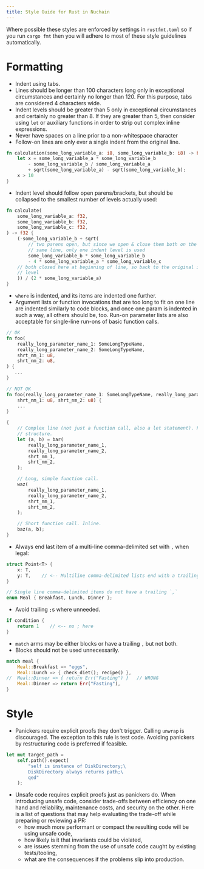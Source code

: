 ```yaml
---
title: Style Guide for Rust in Nuchain
---
```


Where possible these styles are enforced by settings in `rustfmt.toml` so if you run `cargo fmt` 
then you will adhere to most of these style guidelines automatically.

# Formatting

-   Indent using tabs.
-   Lines should be longer than 100 characters long only in exceptional circumstances and certainly
    no longer than 120. For this purpose, tabs are considered 4 characters wide.
-   Indent levels should be greater than 5 only in exceptional circumstances and certainly no
    greater than 8. If they are greater than 5, then consider using `let` or auxiliary functions in
    order to strip out complex inline expressions.
-   Never have spaces on a line prior to a non-whitespace character
-   Follow-on lines are only ever a single indent from the original line.

```rust
fn calculation(some_long_variable_a: i8, some_long_variable_b: i8) -> bool {
	let x = some_long_variable_a * some_long_variable_b
		- some_long_variable_b / some_long_variable_a
		+ sqrt(some_long_variable_a) - sqrt(some_long_variable_b);
	x > 10
}
```

-   Indent level should follow open parens/brackets, but should be collapsed to the smallest number
    of levels actually used:

```rust
fn calculate(
	some_long_variable_a: f32,
	some_long_variable_b: f32,
	some_long_variable_c: f32,
) -> f32 {
	(-some_long_variable_b + sqrt(
		// two parens open, but since we open & close them both on the
		// same line, only one indent level is used
		some_long_variable_b * some_long_variable_b
		- 4 * some_long_variable_a * some_long_variable_c
	// both closed here at beginning of line, so back to the original indent
	// level
	)) / (2 * some_long_variable_a)
}
```

-   `where` is indented, and its items are indented one further.
-   Argument lists or function invocations that are too long to fit on one line are indented
    similarly to code blocks, and once one param is indented in such a way, all others should be,
    too. Run-on parameter lists are also acceptable for single-line run-ons of basic function calls.

```rust
// OK
fn foo(
	really_long_parameter_name_1: SomeLongTypeName,
	really_long_parameter_name_2: SomeLongTypeName,
	shrt_nm_1: u8,
	shrt_nm_2: u8,
) {
   ...
}

// NOT OK
fn foo(really_long_parameter_name_1: SomeLongTypeName, really_long_parameter_name_2: SomeLongTypeName,
	shrt_nm_1: u8, shrt_nm_2: u8) {
	...
}
```

```rust
{
	// Complex line (not just a function call, also a let statement). Full
	// structure.
	let (a, b) = bar(
		really_long_parameter_name_1,
		really_long_parameter_name_2,
		shrt_nm_1,
		shrt_nm_2,
	);

	// Long, simple function call.
	waz(
		really_long_parameter_name_1,
		really_long_parameter_name_2,
		shrt_nm_1,
		shrt_nm_2,
	);

	// Short function call. Inline.
	baz(a, b);
}
```

-   Always end last item of a multi-line comma-delimited set with `,` when legal:

```rust
struct Point<T> {
	x: T,
	y: T,    // <-- Multiline comma-delimited lists end with a trailing ,
}

// Single line comma-delimited items do not have a trailing `,`
enum Meal { Breakfast, Lunch, Dinner };
```

-   Avoid trailing `;`s where unneeded.

```rust
if condition {
	return 1    // <-- no ; here
}
```

-   `match` arms may be either blocks or have a trailing `,` but not both.
-   Blocks should not be used unnecessarily.

```rust
match meal {
	Meal::Breakfast => "eggs",
	Meal::Lunch => { check_diet(); recipe() },
//	Meal::Dinner => { return Err("Fasting") }   // WRONG
	Meal::Dinner => return Err("Fasting"),
}
```

# Style

-   Panickers require explicit proofs they don't trigger. Calling `unwrap` is discouraged. The
    exception to this rule is test code. Avoiding panickers by restructuring code is preferred if
    feasible.

```rust
let mut target_path =
	self.path().expect(
		"self is instance of DiskDirectory;\
		DiskDirectory always returns path;\
		qed"
	);
```

-   Unsafe code requires explicit proofs just as panickers do. When introducing unsafe code,
    consider trade-offs between efficiency on one hand and reliability, maintenance costs, and
    security on the other. Here is a list of questions that may help evaluating the trade-off while
    preparing or reviewing a PR:
    -   how much more performant or compact the resulting code will be using unsafe code,
    -   how likely is it that invariants could be violated,
    -   are issues stemming from the use of unsafe code caught by existing tests/tooling,
    -   what are the consequences if the problems slip into production.
